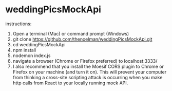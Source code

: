 # weddingPicsMockApi

instructions:

1) Open a terminal (Mac) or command prompt (Windows)
2) git clone https://github.com/thenoelman/weddingPicsMockApi.git
3) cd weddingPicsMockApi
4) npm install
5) nodemon index.js
6) navigate a browser (Chrome or Firefox preferred) to localhost:3333/
7) I also recommend that you install the Moesif CORS plugin to Chrome or Firefox on your machine (and turn it on).  This will prevent your computer from thinking a cross-site scripting attack is occurring when you make http calls from React to your locally running mock API.
